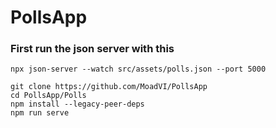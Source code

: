 # PollsApp
### First run the json server with this

```
npx json-server --watch src/assets/polls.json --port 5000

```


```
git clone https://github.com/MoadVI/PollsApp
cd PollsApp/Polls
npm install --legacy-peer-deps
npm run serve

```
